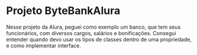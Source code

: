 # Projeto ByteBankAlura
Nesse projeto da Alura, peguei como exemplo um banco, que tem seus funcionários, com diversos cargos, salários e bonificações. Consegui entender quando devo usar os tipos de classes dentro de uma propriedade, e como implementar interface.
